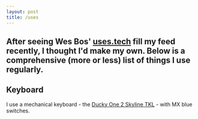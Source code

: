 ```yaml
---
layout: post
title: /uses
---
```


After seeing Wes Bos' [uses.tech](https://uses.tech/) fill my feed recently, I thought I'd make my own. Below is a comprehensive (more or less) list of things I use regularly.
---

## Keyboard
I use a mechanical keyboard - the [Ducky One 2 Skyline TKL](https://www.duckychannel.com.tw/en/Ducky-One2-Skyline-TKL) - with MX blue switches.
